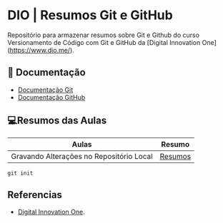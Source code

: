 
# DIO | Resumos Git e GitHub

Repositório para armazenar resumos sobre Git e Github do curso Versionamento de Código com Git e GitHub da 
[Digital Innovation One] (https://www.dio.me/).

## 🤳 Documentação
- [Documentação Git](https://git-scm.com/doc)
- [Documentação GitHub](https://docs.github.com/)

## 💻Resumos das Aulas

| Aulas | Resumo |
|-------|--------|
| Gravando Alterações no Repositório Local | [Resumos]() | 
 

```
git init 
```

## Referencias
- [Digital Innovation One]().
